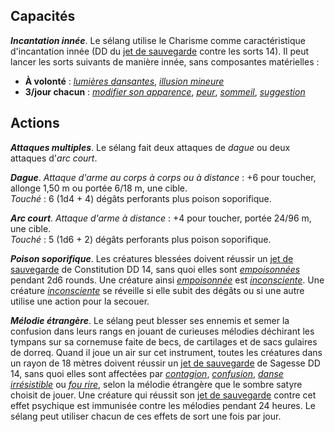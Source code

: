 ## Capacités
_**Incantation innée**_. Le sélang utilise le Charisme comme caractéristique d'incantation innée (DD du [jet de sauvegarde](/utiliser-les-caracteristiques/#jets-de-sauvegarde) contre les sorts 14). Il peut lancer les sorts suivants de manière innée, sans composantes matérielles :
* **À volonté** : [_lumières dansantes_](/grimoire/lumieres-dansantes/), [_illusion mineure_](/grimoire/illusion-mineure/)
* **3/jour chacun** : [_modifier son apparence_](/grimoire/modifier-son-apparence/), [_peur_](/grimoire/peur/), [_sommeil_](/grimoire/sommeil/), [_suggestion_](/grimoire/suggestion/)

## Actions
_**Attaques multiples**_. Le sélang fait deux attaques de _dague_ ou deux attaques d'_arc court_.

_**Dague**_. _Attaque d'arme au corps à corps ou à distance_ : +6 pour toucher, allonge 1,50 m ou portée 6/18 m, une cible.  
_Touché_ : 6 (1d4 + 4) dégâts perforants plus poison soporifique.

_**Arc court**_. _Attaque d'arme à distance_ : +4 pour toucher, portée 24/96 m, une cible.  
_Touché_ : 5 (1d6 + 2) dégâts perforants plus poison soporifique.

_**Poison soporifique**_. Les créatures blessées doivent réussir un [jet de sauvegarde](/utiliser-les-caracteristiques/#jets-de-sauvegarde) de Constitution DD 14, sans quoi elles sont [_empoisonnées_](/gerer-la-sante-du-personnage/#empoisonne) pendant 2d6 rounds. Une créature ainsi [_empoisonnée_](/gerer-la-sante-du-personnage/#empoisonne) est [_inconsciente_](/gerer-la-sante-du-personnage/#inconscient). Une créature [_inconsciente_](/gerer-la-sante-du-personnage/#inconscient) se réveille si elle subit des dégâts ou si une autre utilise une action pour la secouer.

_**Mélodie étrangère**_. Le sélang peut blesser ses ennemis et semer la confusion dans leurs rangs en jouant de curieuses mélodies déchirant les tympans sur sa cornemuse faite de becs, de cartilages et de sacs gulaires de dorreq. Quand il joue un air sur cet instrument, toutes les créatures dans un rayon de 18 mètres doivent réussir un [jet de sauvegarde](/utiliser-les-caracteristiques/#jets-de-sauvegarde) de Sagesse DD 14, sans quoi elles sont affectées par [_contagion_](/grimoire/contagion/), [_confusion_](/grimoire/confusion/), [_danse irrésistible_](/grimoire/danse-irresistible/) ou [_fou rire_](/grimoire/fou-rire/), selon la mélodie étrangère que le sombre satyre choisit de jouer. Une créature qui réussit son [jet de sauvegarde](/utiliser-les-caracteristiques/#jets-de-sauvegarde) contre cet effet psychique est immunisée contre les mélodies pendant 24 heures. Le sélang peut utiliser chacun de ces effets de sort une fois par jour.
